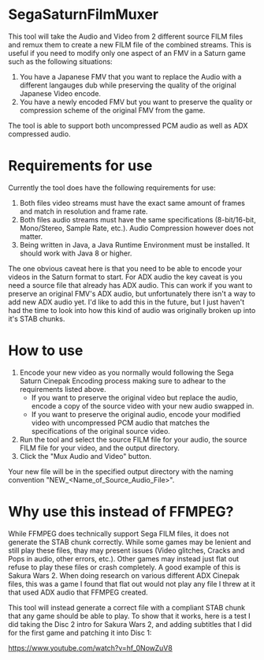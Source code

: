 # SegaSaturnFilmMuxer

This tool will take the Audio and Video from 2 different source FILM files and remux them to create a new FILM file of the combined streams. This is useful if you need to modify only one aspect of an FMV in a Saturn game such as the following situations:

1) You have a Japanese FMV that you want to replace the Audio with a different langauges dub while preserving the quality of the original Japanese Video encode.
2) You have a newly encoded FMV but you want to preserve the quality or compression scheme of the original FMV from the game.

The tool is able to support both uncompressed PCM audio as well as ADX compressed audio.

# Requirements for use

Currently the tool does have the following requirements for use:

1) Both files video streams must have the exact same amount of frames and match in resolution and frame rate.
2) Both files audio streams must have the same specifications (8-bit/16-bit, Mono/Stereo, Sample Rate, etc.). Audio Compression however does not matter.
3) Being written in Java, a Java Runtime Environment must be installed. It should work with Java 8 or higher.

The one obvious caveat here is that you need to be able to encode your videos in the Saturn format to start. For ADX audio the key caveat is you need a source file that already has ADX audio. This can work if you want to preserve an original FMV's ADX audio, but unfortunately there isn't a way to add new ADX audio yet. I'd like to add this in the future, but I just haven't had the time to look into how this kind of audio was originally broken up into it's STAB chunks.

# How to use

1) Encode your new video as you normally would following the Sega Saturn Cinepak Encoding process making sure to adhear to the requirements listed above.
    * If you want to preserve the original video but replace the audio, encode a copy of the source video with your new audio swapped in.
    * If you want to preserve the original audio, encode your modified video with uncompressed PCM audio that matches the specifications of the original source video.
2) Run the tool and select the source FILM file for your audio, the source FILM file for your video, and the output directory.
3) Click the "Mux Audio and Video" button.

Your new file will be in the specified output directory with the naming convention "NEW_<Name_of_Source_Audio_File>".

# Why use this instead of FFMPEG?

While FFMPEG does technically support Sega FILM files, it does not generate the STAB chunk correctly. While some games may be lenient and still play these files, thay may present issues (Video glitches, Cracks and Pops in audio, other errors, etc.). Other games may instead just flat out refuse to play these files or crash completely. A good example of this is Sakura Wars 2. When doing research on various different ADX Cinepak files, this was a game I found that flat out would not play any file I threw at it that used ADX audio that FFMPEG created.

This tool will instead generate a correct file with a compliant STAB chunk that any game should be able to play. To show that it works, here is a test I did taking the Disc 2 intro for Sakura Wars 2, and adding subtitles that I did for the first game and patching it into Disc 1:

https://www.youtube.com/watch?v=hf_0NowZuV8
